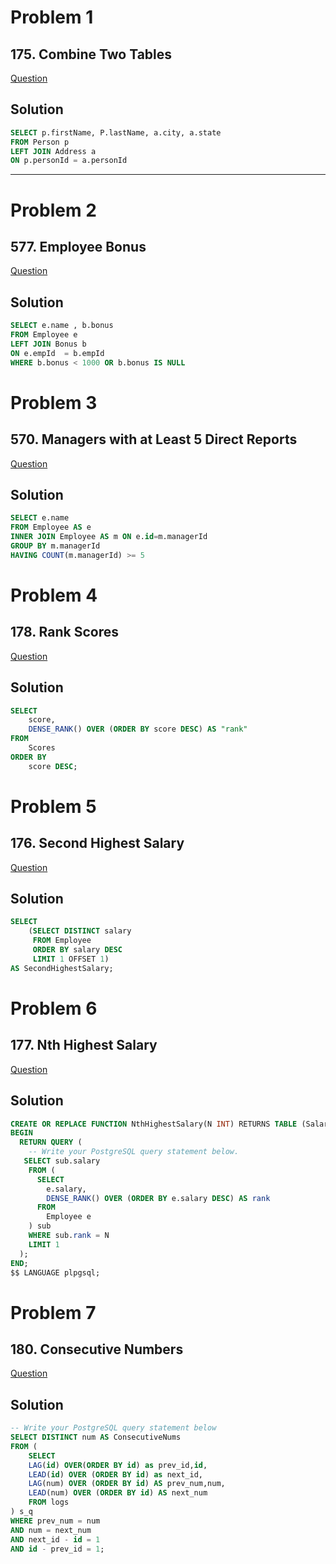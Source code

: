 # Problem 1
## 175. Combine Two Tables
[Question](https://leetcode.com/problems/combine-two-tables/description/)

## Solution

``` SQL
SELECT p.firstName, P.lastName, a.city, a.state
FROM Person p
LEFT JOIN Address a
ON p.personId = a.personId
```
<hr>

# Problem 2
## 577. Employee Bonus
[Question](https://leetcode.com/problems/employee-bonus/description/)

## Solution

``` SQL
SELECT e.name , b.bonus
FROM Employee e
LEFT JOIN Bonus b
ON e.empId  = b.empId 
WHERE b.bonus < 1000 OR b.bonus IS NULL
```

# Problem 3
## 570. Managers with at Least 5 Direct Reports
[Question](https://leetcode.com/problems/managers-with-at-least-5-direct-reports/)

## Solution

``` SQL
SELECT e.name
FROM Employee AS e 
INNER JOIN Employee AS m ON e.id=m.managerId 
GROUP BY m.managerId 
HAVING COUNT(m.managerId) >= 5
```
# Problem 4
## 178. Rank Scores
[Question](https://leetcode.com/problems/rank-scores/description/)

## Solution

``` SQL
SELECT 
    score,
    DENSE_RANK() OVER (ORDER BY score DESC) AS "rank"
FROM 
    Scores
ORDER BY 
    score DESC;
```

# Problem 5
## 176. Second Highest Salary
[Question](https://leetcode.com/problems/second-highest-salary/description/)

## Solution

``` SQL
SELECT 
    (SELECT DISTINCT salary
     FROM Employee
     ORDER BY salary DESC
     LIMIT 1 OFFSET 1)
AS SecondHighestSalary;
```

# Problem 6
## 177. Nth Highest Salary
[Question](https://leetcode.com/problems/nth-highest-salary/description/)

## Solution

``` SQL
CREATE OR REPLACE FUNCTION NthHighestSalary(N INT) RETURNS TABLE (Salary INT) AS $$
BEGIN
  RETURN QUERY (
    -- Write your PostgreSQL query statement below.
   SELECT sub.salary
    FROM (
      SELECT 
        e.salary, 
        DENSE_RANK() OVER (ORDER BY e.salary DESC) AS rank
      FROM 
        Employee e
    ) sub
    WHERE sub.rank = N
    LIMIT 1
  );
END;
$$ LANGUAGE plpgsql;
```

# Problem 7
## 180. Consecutive Numbers
[Question](https://leetcode.com/problems/consecutive-numbers/description/)

## Solution

``` SQL
-- Write your PostgreSQL query statement below
SELECT DISTINCT num AS ConsecutiveNums
FROM (
    SELECT
    LAG(id) OVER(ORDER BY id) as prev_id,id,
    LEAD(id) OVER (ORDER BY id) as next_id,
    LAG(num) OVER (ORDER BY id) AS prev_num,num,
    LEAD(num) OVER (ORDER BY id) AS next_num
    FROM logs
) s_q
WHERE prev_num = num 
AND num = next_num
AND next_id - id = 1 
AND id - prev_id = 1;
```
